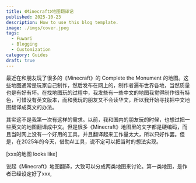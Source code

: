 ```yaml
---
title: 《Minecraft》地图翻译记
published: 2025-10-23
description: How to use this blog template.
image: ./imgs/cover.jpeg
tags:
  - Fuwari
  - Blogging
  - Customization
category: Guides
draft: true
---
```


最近在和朋友玩了很多的《Minecraft》的 Complete the Monument 的地图。这些地图通常是玩家自己制作，然后发布在网上的，制作者遍布世界各地，当然质量也是有好有坏。在找地图玩的过程中，我发些有一些中文的地图我觉得制作很有特色，可惜没有英文版本，而和我玩的朋友又不会读华文，所以我开始寻找把中文地图翻译成英文的办法。

其实这不是我第一次有这样的需求。以前，我和国内的朋友玩的时候，也想过把一些英文的地图翻译成中文。但是很多《Minecraft》地图里的文字都是硬编码，而且当时网上没有一个好用的工具，并且翻译起来工作量太大，所以只好作罢。但是，在2025年的今天，借助AI工具，说不定可以把当时的想法实现。

[xxx的地图 looks like]

说起《Minecraft》地图翻译，大致可以分成两类地图来讨论。第一类地图，是作者已经设定好了xxx,